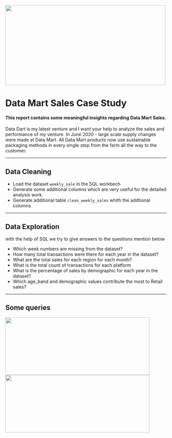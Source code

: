 <img height="250" width="500" src="https://i.imgur.com/v0xsVVh.jpg">

# Data Mart Sales Case Study <br> 
#### This report contains some meaningful insights regarding Data Mart Sales.


Data Dart is my latest venture and I want your help to analyze the sales and performance of my venture. In June 2020 - 
large scale supply changes were made at Data Mart. All Data Mart products now use sustainable packaging methods in 
every single step from the farm all the way to the customer.

----
## Data Cleaning
* Load the dataset `weekly_sale` in the SQL workbech
* Generate some additional columns which are very useful for the detailed analysis work.
* Generate additional table `clean_weekly_sales` whith the addtional columns


----

## Data Exploration
with the help of SQL we try to give answers to the questions mention below
* Which week numbers are missing from the dataset? 
* How many total transactions were there for each year in the dataset? 
* What are the total sales for each region for each month? 
* What is the total count of transactions for each platform  
* What is the percentage of sales by demographic for each year in the dataset? 
* Which age_band and demographic values contribute the most to Retail sales?

----
## Some queries 
<img align="center" height="180" width="450" src="https://i.imgur.com/uswamd2.png">
<img align="center" height="180" width="450" src="https://i.imgur.com/tTKkKZm.png">

